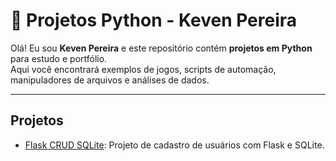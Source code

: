 # 🐍 Projetos Python - Keven Pereira

Olá! Eu sou **Keven Pereira** e este repositório contém **projetos em Python** para estudo e portfólio.  
Aqui você encontrará exemplos de jogos, scripts de automação, manipuladores de arquivos e análises de dados.

---

## Projetos

- [Flask CRUD SQLite](flask-crud-sqlite/): Projeto de cadastro de usuários com Flask e SQLite.

